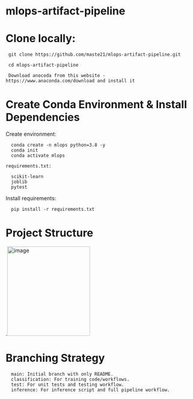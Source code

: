 # mlops-artifact-pipeline

# Clone locally:

     git clone https://github.com/maste21/mlops-artifact-pipeline.git

     cd mlops-artifact-pipeline

     Download anocoda from this website - https://www.anaconda.com/download and install it

# Create Conda Environment & Install Dependencies
   Create environment:
   
      conda create -n mlops python=3.8 -y
      conda init
      conda activate mlops
      
    requirements.txt:

      scikit-learn
      joblib
      pytest
      
   Install requirements:
   
      pip install -r requirements.txt
      
# Project Structure

.<img width="220" height="238" alt="image" src="https://github.com/user-attachments/assets/35e17fe2-1a30-4139-83f3-79b547ad5951" />

      

# Branching Strategy

      main: Initial branch with only README.
      classification: For training code/workflows.
      test: For unit tests and testing workflow.
      inference: For inference script and full pipeline workflow.

